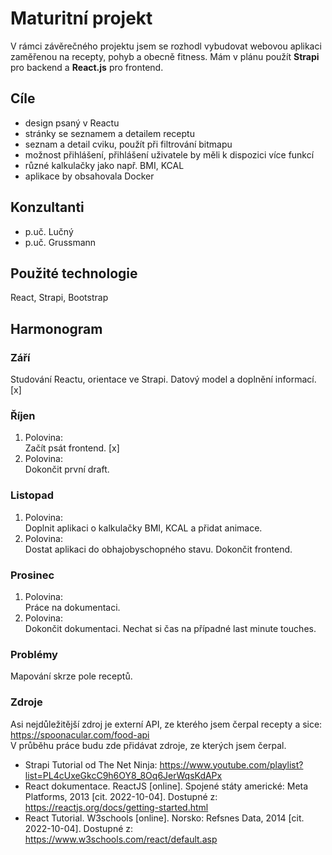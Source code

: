# Maturitní projekt
V rámci závěrečného projektu jsem se rozhodl vybudovat webovou aplikaci zaměřenou na recepty, pohyb a obecně fitness. 
Mám v plánu použít **Strapi** pro backend a **React.js** pro frontend.

## Cíle
- design psaný v Reactu
- stránky se seznamem a detailem receptu
- seznam a detail cviku, použít při filtrování bitmapu
- možnost přihlášení, přihlášení uživatele by měli k dispozici více funkcí
- různé kalkulačky jako např. BMI, KCAL
- aplikace by obsahovala Docker

## Konzultanti
 - p.uč. Lučný
 - p.uč. Grussmann

## Použité technologie
 React, Strapi, Bootstrap

## Harmonogram
### Září
  Studování Reactu, orientace ve Strapi. Datový model a doplnění informací. [x]
  
### Říjen 
1. Polovina:<br/> Začít psát frontend. [x]
2. Polovina:<br/> Dokončit první draft.

### Listopad
1. Polovina:<br/> Doplnit aplikaci o kalkulačky BMI, KCAL a přidat animace.
2. Polovina:<br/> Dostat aplikaci do obhajobyschopného stavu. Dokončit frontend.

### Prosinec 
1. Polovina:<br/> Práce na dokumentaci.
2. Polovina:<br/> Dokončit dokumentaci. Nechat si čas na případné last minute touches.

### Problémy
  Mapování skrze pole receptů. 

### Zdroje
Asi nejdůležitější zdroj je externí API, ze kterého jsem čerpal recepty a sice: <br/>
https://spoonacular.com/food-api<br />
V průběhu práce budu zde přidávat zdroje, ze kterých jsem čerpal.<br />
- Strapi Tutorial od The Net Ninja: https://www.youtube.com/playlist?list=PL4cUxeGkcC9h6OY8_8Oq6JerWqsKdAPx
- React dokumentace. ReactJS [online]. Spojené státy americké: Meta Platforms, 2013 [cit. 2022-10-04]. Dostupné z: https://reactjs.org/docs/getting-started.html
- React Tutorial. W3schools [online]. Norsko: Refsnes Data, 2014 [cit. 2022-10-04]. Dostupné z: https://www.w3schools.com/react/default.asp

